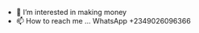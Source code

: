 
- 💞️ I’m interested in making money 
- 📫 How to reach me ... WhatsApp +2349026096366

<!---
Egaski/Egaski is a ✨ special ✨ repository because its `README.md` (this file) appears on your GitHub profile.
You can click the Preview link to take a look at your changes.
--->
